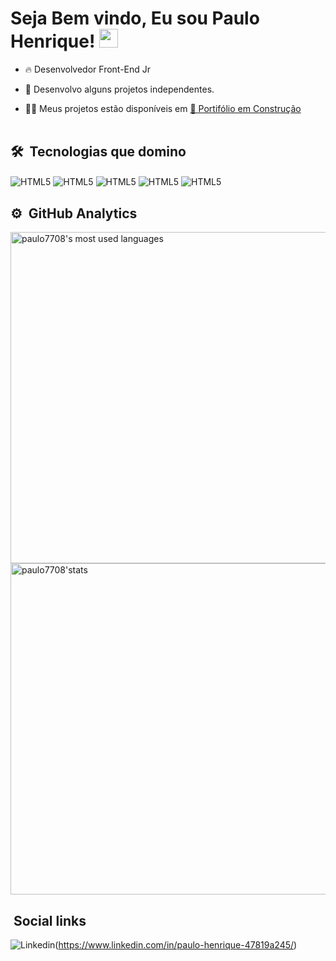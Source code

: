 <h1>Seja Bem vindo, Eu sou Paulo Henrique! <img src="https://raw.githubusercontent.com/kaueMarques/kaueMarques/master/hi.gif" width="30px"></h1>

- 🔥 Desenvolvedor Front-End Jr

- 🔭 Desenvolvo alguns projetos independentes.

- 👨‍💻 Meus projetos estão disponíveis em [🚨 Portifólio em Construção]()
<br><br>

## 🛠️  &nbsp;Tecnologias que domino
<img align="center" alt="HTML5" src="https://img.shields.io/badge/React-20232A?style=for-the-badge&logo=react&logoColor=61DAFB">  <img align="center" alt="HTML5" src="https://img.shields.io/badge/Bootstrap-563D7C?style=for-the-badge&logo=bootstrap&logoColor=white">  <img align="center" alt="HTML5" src="https://img.shields.io/badge/HTML5-E34F26?style=for-the-badge&logo=html5&logoColor=white">  <img align="center" alt="HTML5" src="https://img.shields.io/badge/CSS3-1572B6?style=for-the-badge&logo=css3&logoColor=white">  <img align="center" alt="HTML5" src="https://img.shields.io/badge/Sass-CC6699?style=for-the-badge&logo=sass&logoColor=white">

## ⚙️ &nbsp;GitHub Analytics

<p align="left">
<img width="530em" src="https://github-readme-stats.vercel.app/api/top-langs/?username=paulo7708&layout=compact&theme=tokyonight" alt="paulo7708's most used languages"/>

<img width="530em" src="https://github-readme-stats.vercel.app/api?username=paulo7708&layout=compact&theme=tokyonight" alt="paulo7708'stats"/>
</p>

## &nbsp;Social links

![Linkedin](https://img.shields.io/badge/LinkedIn-0077B5?style=for-the-badge&logo=linkedin&logoColor=white)(https://www.linkedin.com/in/paulo-henrique-47819a245/)
